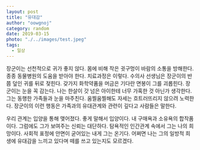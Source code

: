 ```yaml
---
layout: post
title: "유대감"
author: "oowgnoj"
category: random
date: 2019-03-15
photo: "./../images/test.jpeg"
tags:
  - 일상
---
```


장군이는 선천적으로 귀가 좋지 않다. 몸에 비해 작은 귓구멍이 바람의 소통을 방해한다. 종종 동물병원의 도움을 받아야 한다. 치료과정은 이렇다. 수의사 선생님은 장군이의 반쯤 덮인 귀를 뒤로 젖힌다. 갖가지 화학약품을 머금은 기다란 면봉이 그를 괴롭힌다. 장군이는 눈을 꼭 감는다. 나는 한살이 갓 넘은 아이한테 너무 가혹한 것 아닌가 생각한다. 그는 동행한 가족들과 눈을 마주친다. 움찔움찔해도 자세는 흐트러뜨리지 않으려 노력한다. 장군이의 이런 행동은 가족과의 유대관계와 관련이 깊다고 사람들은 말한다.

우리 관계는 입양을 통해 맺어졌다. 좋게 말해서 입양이다. 내 구매욕과 소유욕의 합작품이다. 그럼에도 그가 보여주는 신뢰는 대단하다. 탐욕적인 인간관계 속에서 그는 나의 희망이다. 사회적 표정에 안면이 굳어있는 내게 그는 온기다. 어쩌면 나는 그의 일방적 희생에 유대감을 느끼고 있다며 떼를 쓰고 있는지도 모르겠다.
